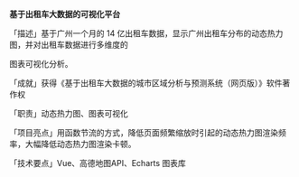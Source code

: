 **基于出租车大数据的可视化平台**

「描述」基于广州一个月的 14 亿出租车数据，显示广州出租车分布的动态热力图，并对出租车数据进行多维度的

图表可视化分析。

「成就」获得《基于出租车大数据的城市区域分析与预测系统（网页版）》软件著作权

「职责」动态热力图、图表可视化

「项目亮点」用函数节流的方式，降低页面频繁缩放时引起的动态热力图渲染频率，大幅降低动态热力图渲染卡顿。

「技术要点」Vue、高德地图API、Echarts 图表库